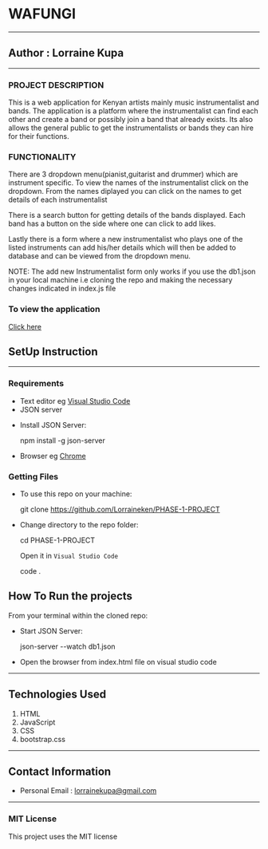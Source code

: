 # WAFUNGI
*****
## Author : Lorraine Kupa
****
### PROJECT DESCRIPTION

This is a web application for Kenyan artists mainly music instrumentalist and bands.
The application is a platform where the instrumentalist can find each other and create a band or
possibly join a band that already exists. Its also allows the general public to get the instrumentalists or bands they can hire for their functions.

### FUNCTIONALITY

There are 3 dropdown menu(pianist,guitarist and drummer) which are instrument specific. To view the names of the instrumentalist click on the dropdown. From the names diplayed you can click on the names to get details of each instrumentalist

There is a search button for getting details of the bands displayed.
Each band has a button on the side where one can click to add likes.

Lastly there is a form where a new instrumentalist who plays one of the listed instruments can add his/her details which will then be added to database and can be viewed from the dropdown menu.

NOTE: The add new Instrumentalist form only works if you use the db1.json in your local machine i.e cloning the repo and making the necessary changes indicated in index.js file



### To view the application 

  [Click here](https://lorraineken.github.io/PHASE-1-PROJECT/)


## SetUp Instruction
****

### Requirements
* Text editor eg [Visual Studio Code](https://code.visualstudio.com/download)
* JSON server 
 - Install JSON Server:
   
   npm install -g json-server


* Browser eg [Chrome](https://www.google.com/chrome/)



### Getting Files
* To use this repo on your machine:
 
    git clone https://github.com/Lorraineken/PHASE-1-PROJECT

*  Change directory to the repo folder:
    
    cd PHASE-1-PROJECT

   Open it in ``Visual Studio Code``

    code .

## How To Run the projects
From your terminal within the cloned repo:

- Start JSON Server:

  json-server --watch db1.json

- Open the browser from index.html file on visual studio code



*****
## Technologies Used
1. HTML
2. JavaScript
3. CSS
4. bootstrap.css
*****
## Contact Information
* Personal Email : lorrainekupa@gmail.com
*****
### MIT License
This project uses the MIT license
